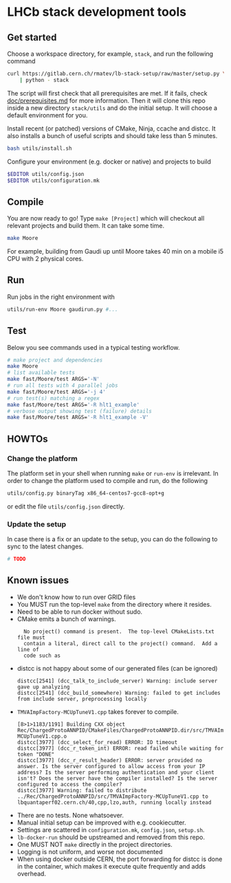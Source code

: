 # LHCb stack development tools

## Get started

Choose a workspace directory, for example, `stack`, and run the following command

```sh
curl https://gitlab.cern.ch/rmatev/lb-stack-setup/raw/master/setup.py \
    | python - stack
```

The script will first check that all prerequisites are met. If it fails, check
[doc/prerequisites.md](doc/prerequisites.md) for more information.
Then it will clone this repo inside a new directory `stack/utils` and do the
initial setup. It will choose a default environment for you.

Install recent (or patched) versions of CMake, Ninja, ccache and distcc.
It also installs a bunch of useful scripts and should take less than 5 minutes.

```sh
bash utils/install.sh
```

Configure your environment (e.g. docker or native) and projects to build

```sh
$EDITOR utils/config.json
$EDITOR utils/configuration.mk
```

## Compile

You are now ready to go! Type `make [Project]` which will checkout all relevant
projects and build them. It can take some time.

```sh
make Moore
```

For example, building from Gaudi up until Moore takes 40 min on a mobile i5 CPU
with 2 physical cores.

## Run

Run jobs in the right environment with

```sh
utils/run-env Moore gaudirun.py #...
```

## Test

Below you see commands used in a typical testing workflow.

```sh
# make project and dependencies
make Moore
# list available tests
make fast/Moore/test ARGS='-N'
# run all tests with 4 parallel jobs
make fast/Moore/test ARGS='-j 4'  
# run test(s) matching a regex
make fast/Moore/test ARGS='-R hlt1_example'
# verbose output showing test (failure) details
make fast/Moore/test ARGS='-R hlt1_example -V'
```

## HOWTOs

### Change the platform

The platform set in your shell when running `make` or `run-env` is irrelevant.
In order to change the platform used to compile and run, do the following

```sh
utils/config.py binaryTag x86_64-centos7-gcc8-opt+g
```

or edit the file `utils/config.json` directly.

### Update the setup

In case there is a fix or an update to the setup, you can do the following to
sync to the latest changes.

```sh
# TODO
```

## Known issues

- We don't know how to run over GRID files
- You MUST run the top-level `make` from the directory where it resides.
- Need to be able to run docker without sudo.
- CMake emits a bunch of warnings.
    ```log
      No project() command is present.  The top-level CMakeLists.txt file must
      contain a literal, direct call to the project() command.  Add a line of
      code such as
    ```
- distcc is not happy about some of our generated files (can be ignored)
    ```log
    distcc[2541] (dcc_talk_to_include_server) Warning: include server gave up analyzing
    distcc[2541] (dcc_build_somewhere) Warning: failed to get includes from include server, preprocessing locally
    ```
- `TMVAImpFactory-MCUpTuneV1.cpp` takes forever to compile.
    ```log
    [8>1>1183/1191] Building CXX object Rec/ChargedProtoANNPID/CMakeFiles/ChargedProtoANNPID.dir/src/TMVAImpFactory-MCUpTuneV1.cpp.o
    distcc[3977] (dcc_select_for_read) ERROR: IO timeout
    distcc[3977] (dcc_r_token_int) ERROR: read failed while waiting for token "DONE"
    distcc[3977] (dcc_r_result_header) ERROR: server provided no answer. Is the server configured to allow access from your IP address? Is the server performing authentication and your client isn't? Does the server have the compiler installed? Is the server configured to access the compiler?
    distcc[3977] Warning: failed to distribute ../Rec/ChargedProtoANNPID/src/TMVAImpFactory-MCUpTuneV1.cpp to lbquantaperf02.cern.ch/40,cpp,lzo,auth, running locally instead
    ```
- There are no tests. None whatsoever.
- Manual initial setup can be improved with e.g. cookiecutter.
- Settings are scattered in `configuration.mk`, `config.json`, `setup.sh`.
- `lb-docker-run` should be upstreamed and removed from this repo.
- One MUST NOT `make` directly in the project directories.
- Logging is not uniform, and worse not documented
- When using docker outside CERN, the port forwarding for distcc is done in
  the container, which makes it execute quite frequently and adds overhead.

